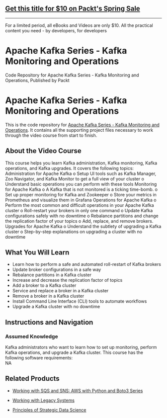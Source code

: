 ## [Get this title for $10 on Packt's Spring Sale](https://www.packt.com/V13842?utm_source=github&utm_medium=packt-github-repo&utm_campaign=spring_10_dollar_2022)
-----
For a limited period, all eBooks and Videos are only $10. All the practical content you need \- by developers, for developers

# Apache Kafka Series - Kafka Monitoring  and Operations
Code Repository for Apache Kafka Series - Kafka Monitoring  and Operations, Published by Packt
# Apache Kafka Series - Kafka Monitoring  and Operations
This is the code repository for [Apache Kafka Series - Kafka Monitoring  and Operations](https://www.packtpub.com/application-development/apache-kafka-series-kafka-monitoring-and-operations-video). It contains all the supporting project files necessary to work through the video course from start to finish.
## About the Video Course
This course helps you learn Kafka administration, Kafka monitoring, Kafka operations, and Kafka upgrades. It covers the following topics:
Administration for Apache Kafka
o Setup UI tools such as Kafka Manager, Zoo Navigator, and Kafka Monitor to get a full view of your cluster
o Understand basic operations you can perform with these tools
Monitoring for Apache Kafka
o A Kafka that is not monitored is a ticking time-bomb. 
o Set up proper monitoring for Kafka and Zookeeper
o Store your metrics in Prometheus and visualize them in Grafana
Operations for Apache Kafka
o Perform the most common and difficult operations in your Apache Kafka cluster
o Roll-restart your brokers in only one command
o Update Kafka configurations safely with no downtime
o Rebalance partitions and change the replication factor of your topics
o Add, replace, and remove brokers.
Upgrades for Apache Kafka
o Understand the subtlety of upgrading a Kafka cluster
o Step-by-step explanations on upgrading a cluster with no downtime
<H2>What You Will Learn</H2>
<DIV class=book-info-will-learn-text>
<UL>
<LI> Learn how to perform a safe and automated roll-restart of Kafka brokers</LI>
<LI> Update broker configurations in a safe way</LI>
<LI> Rebalance partitions in a Kafka cluster</LI>
<LI> Increase and decrease the replication factor of topics</LI>
<LI> Add a broker to a Kafka cluster</LI>
<LI> Service and replace a broker in a Kafka cluster</LI>
<LI> Remove a broker in a Kafka cluster</LI>
<LI> Install Command Line Interface (CLI) tools to automate workflows</LI>
<LI> Upgrade a Kafka cluster with no downtime</LI></UL></DIV>

## Instructions and Navigation
### Assumed Knowledge
Kafka administrators who want to learn how to set up monitoring, perform Kafka operations, and upgrade a Kafka cluster.	
This course has the following software requirements:<br/>
NA

## Related Products
* [Working with SQS and SNS: AWS with Python and Boto3 Series](https://www.packtpub.com/application-development/working-sqs-and-sns-aws-python-and-boto3-series-video)

* [Working with Legacy Systems](https://www.packtpub.com/application-development/working-legacy-systems)

* [Principles of Strategic Data Science](https://www.packtpub.com/big-data-and-business-intelligence/principles-strategic-data-science)

